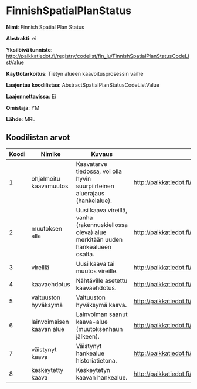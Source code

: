 # FinnishSpatialPlanStatus

**Nimi**: Finnish Spatial Plan Status

**Abstrakti**: ei

**Yksilöivä tunniste**: http://paikkatiedot.fi/registry/codelist/fin_lu/FinnishSpatialPlanStatusCodeListValue

**Käyttötarkoitus**: Tietyn alueen kaavoitusprosessin vaihe

**Laajentaa koodilistaa**: AbstractSpatialPlanStatusCodeListValue

**Laajennettavissa**: Ei

**Omistaja**: YM

**Lähde**: MRL

## Koodilistan arvot

Koodi     | Nimike           | Kuvaus           | Tunniste
-----------|------------------|---------------|------------
 1       | ohjelmoitu kaavamuutos   | Kaavatarve tiedossa, voi olla hyvin suurpiirteinen aluerajaus (hankelalue). | http://paikkatiedot.fi/registry/codelist/fin_lu/FinnishSpatialPlanStatusCodeListValue/1
 2       | muutoksen alla   | Uusi kaava vireillä, vanha (rakennuskiellossa oleva) alue merkitään uuden hankealueen osalta. | http://paikkatiedot.fi/registry/codelist/fin_lu/FinnishSpatialPlanStatusCodeListValue/2
 3       | vireillä   | Uusi kaava tai muutos vireille. | http://paikkatiedot.fi/registry/codelist/fin_lu/FinnishSpatialPlanStatusCodeListValue/3
 4       | kaavaehdotus   | Nähtäville asetettu kaavaehdotus. | http://paikkatiedot.fi/registry/codelist/fin_lu/FinnishSpatialPlanStatusCodeListValue/4
 5       | valtuuston hyväksymä   | Valtuuston hyväksymä kaava. | http://paikkatiedot.fi/registry/codelist/fin_lu/FinnishSpatialPlanStatusCodeListValue/5
 6       | lainvoimaisen kaavan alue   | Lainvoiman saanut kaava-alue (muutoksenhaun jälkeen). | http://paikkatiedot.fi/registry/codelist/fin_lu/FinnishSpatialPlanStatusCodeListValue/6
 7       | väistynyt kaava   | Väistynyt hankealue historiatietona. | http://paikkatiedot.fi/registry/codelist/fin_lu/FinnishSpatialPlanStatusCodeListValue/7
 8       | keskeytetty kaava   | Keskeytetyn kaavan hankealue. | http://paikkatiedot.fi/registry/codelist/fin_lu/FinnishSpatialPlanStatusCodeListValue/8
